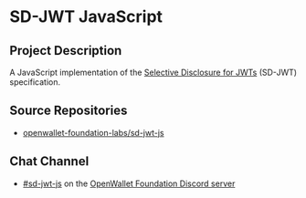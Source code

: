# SD-JWT JavaScript

## Project Description

A JavaScript implementation of the [Selective Disclosure for JWTs](https://www.ietf.org/archive/id/draft-ietf-oauth-selective-disclosure-jwt-04.html) (SD-JWT) specification.

## Source Repositories

- [openwallet-foundation-labs/sd-jwt-js](https://github.com/openwallet-foundation-labs/sd-jwt-js)

## Chat Channel

- [#sd-jwt-js](https://discord.com/channels/1022962884864643214/1169313401302945792) on the [OpenWallet Foundation Discord server](https://discord.gg/openwalletfoundation)
